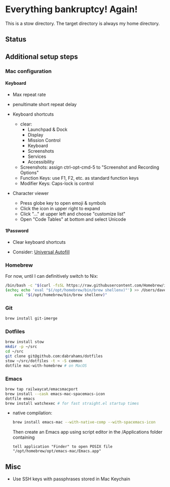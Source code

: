 # Everything bankruptcy!  Again!

This is a stow directory.  The target directory is always my home directory.

## Status

## Additional setup steps

### Mac configuration


#### Keyboard

- Max repeat rate
- penultimate short repeat delay
- Keyboard shortcuts
  - clear:
    - Launchpad & Dock
    - Display
    - Mission Control
    - Keyboard
    - Screenshots
    - Services
    - Accessibility
  - Screenshots: assign ctrl-opt-cmd-5 to "Screenshot and Recording Options"
  - Function Keys: use F1, F2, etc. as standard function keys
  - Modifier Keys: Caps-lock is control

- Character viewer
  - Press globe key to open emoji & symbols
  - Click the icon in upper right to expand
  - Click "..." at upper left and choose "customize list"
  - Open "Code Tables" at bottom and select Unicode

#### 1Password

- Clear keyboard shortcuts

- Consider: [Universal Autofill](https://support.1password.com/mac-universal-autofill/)

### Homebrew

For now, until I can definitively switch to Nix:

```sh
/bin/bash -c "$(curl -fsSL https://raw.githubusercontent.com/Homebrew/install/HEAD/install.sh)"
(echo; echo 'eval "$(/opt/homebrew/bin/brew shellenv)"') >> /Users/dave/.zprofile
    eval "$(/opt/homebrew/bin/brew shellenv)"
```

### Git

```sh
brew install git-imerge
```

### Dotfiles

```sh
brew install stow
mkdir -p ~/src
cd ~/src
git clone git@github.com:dabrahams/dotfiles
stow ~/src/dotfiles -t ~ -S common
dotfile mac-with-homebrew # on MacOS
```

### Emacs

```sh
brew tap railwaycat/emacsmacport
brew install --cask emacs-mac-spacemacs-icon
dotfile emacs
brew install watchexec # for fast straight.el startup times
```

- native compilation:

    ```sh
    brew install emacs-mac --with-native-comp --with-spacemacs-icon
    ```
    
    Then create an Emacs app using script editor in the /Applications folder containing

    ```Applescript
    tell application "Finder" to open POSIX file "/opt/homebrew/opt/emacs-mac/Emacs.app"
    ```

## Misc

- Use SSH keys with passphrases stored in Mac Keychain
